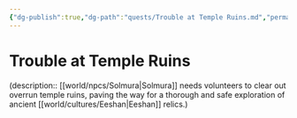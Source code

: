 ```yaml
---
{"dg-publish":true,"dg-path":"quests/Trouble at Temple Ruins.md","permalink":"/quests/trouble-at-temple-ruins/","tags":["quest"],"noteIcon":"quest"}
---
```


# Trouble at Temple Ruins
(description:: [[world/npcs/Solmura\|Solmura]] needs volunteers to clear out overrun temple ruins, paving the way for a thorough and safe exploration of ancient [[world/cultures/Eeshan\|Eeshan]] relics.)